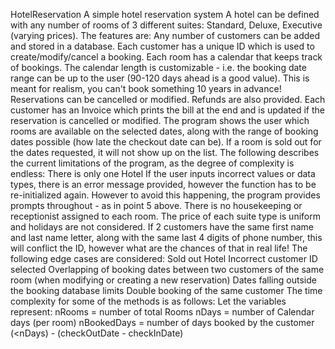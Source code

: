 HotelReservation
A simple hotel reservation system
A hotel can be defined with any number of rooms of 3 different suites: Standard, Deluxe, Executive (varying prices). The features are:
Any number of customers can be added and stored in a database. Each customer has a unique ID which is used to create/modify/cancel a booking.
Each room has a calendar that keeps track of bookings. The calendar length is customizable - i.e. the booking date range can be up to the user (90-120 days ahead is a good value). This is meant for realism, you can't book something 10 years in advance!
Reservations can be cancelled or modified. Refunds are also provided.
Each customer has an Invoice which prints the bill at the end and is updated if the reservation is cancelled or modified.
The program shows the user which rooms are available on the selected dates, along with the range of booking dates possible (how late the checkout date can be). If a room is sold out for the dates requested, it will not show up on the list.
The following describes the current limitations of the program, as the degree of complexity is endless:
There is only one Hotel
If the user inputs incorrect values or data types, there is an error message provided, however the function has to be re-initialized again. However to avoid this happening, the program provides prompts throughout - as in point 5 above.
There is no housekeeping or receptionist assigned to each room.
The price of each suite type is uniform and holidays are not considered.
If 2 customers have the same first name and last name letter, along with the same last 4 digits of phone number, this will conflict the ID, however what are the chances of that in real life!
The following edge cases are considered:
Sold out Hotel
Incorrect customer ID selected
Overlapping of booking dates between two customers of the same room (when modifying or creating a new reservation)
Dates falling outside the booking database limits
Double booking of the same customer
The time complexity for some of the methods is as follows: Let the variables represent:
nRooms = number of total Rooms
nDays = number of Calendar days (per room)
nBookedDays = number of days booked by the customer (<nDays) - (checkOutDate - checkInDate)
